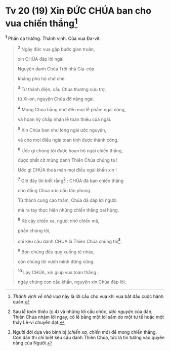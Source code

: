 # Tv 20 (19) Xin ĐỨC CHÚA ban cho vua chiến thắng[^1]
<sup><b>1</b></sup> Phần ca trưởng. Thánh vịnh. Của vua Đa-vít.


> <sup><b>2</b></sup> Ngày đức vua gặp bước gian truân,
> 
> xin CHÚA đáp lời ngài.
> 
> Nguyện danh Chúa Trời nhà Gia-cóp
> 
> khấng phù hộ chở che.
>


> <sup><b>3</b></sup> Từ thánh điện, cầu Chúa thương cứu trợ,
> 
> từ Xi-on, nguyện Chúa đỡ nâng ngài.
>


> <sup><b>4</b></sup> Mong Chúa hằng nhớ đến mọi lễ phẩm ngài dâng,
> 
> và hoan hỷ chấp nhận lễ toàn thiêu của ngài.
>


> <sup><b>5</b></sup> Xin Chúa ban như lòng ngài ước nguyện,
> 
> và cho mọi điều ngài toan tính được thành công.
>


> <sup><b>6</b></sup> Ước gì chúng tôi được hoan hô ngài chiến thắng,
> 
> được phất cờ mừng danh Thiên Chúa chúng ta !
> 
> Ước gì CHÚA thoả mãn mọi điều ngài khấn xin !
>


> <sup><b>7</b></sup> Giờ đây tôi biết rằng[^2] : CHÚA đã ban chiến thắng
> 
> cho đấng Chúa xức dầu tấn phong.
> 
> Từ thánh cung cao thẳm, Chúa đã đáp lời người,
> 
> mà ra tay thực hiện những chiến thắng oai hùng.
>


> <sup><b>8</b></sup> Kẻ cậy chiến xa, người nhờ chiến mã,
> 
> phần chúng tôi,
> 
> chỉ kêu cầu danh CHÚA là Thiên Chúa chúng tôi[^3].
>


> <sup><b>9</b></sup> Bọn chúng đều quỵ xuống té nhào,
> 
> còn chúng tôi vươn mình đứng vững.
>


> <sup><b>10</b></sup> Lạy CHÚA, xin giúp vua toàn thắng ;
> 
> ngày chúng con cầu khẩn, nguyện xin Chúa đáp lời.
>

[^1]: <i>Thánh vịnh về nhà vua</i> này là lời cầu cho vua khi vua bắt đầu cuộc hành quân.
[^2]: Sau <i>lễ toàn thiêu</i> (c.4) và những lời cầu chúc, <i>ước nguyện</i> của dân, Thiên Chúa nhậm lời ngay, có lẽ bằng một lời sấm do một tư tế hoặc một thầy Lê-vi chuyển đạt.
[^3]: Người đời dựa vào binh bị (<i>chiến xa, chiến mã</i>) để mong chiến thắng. Còn dân thì chỉ biết kêu cầu danh Thiên Chúa, tức là tin tưởng vào quyền năng của Người.
